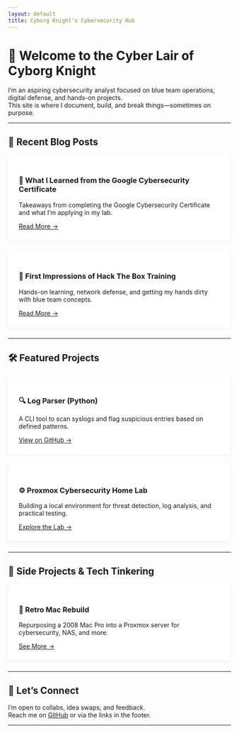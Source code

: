 ```yaml
---
layout: default
title: Cyborg Knight's Cybersecurity Hub
---
```


# 👾 Welcome to the Cyber Lair of Cyborg Knight

I’m an aspiring cybersecurity analyst focused on blue team operations, digital defense, and hands-on projects.  
This site is where I document, build, and break things—sometimes on purpose.

---

## 📝 Recent Blog Posts

<div class="card">
  <h3>🔐 What I Learned from the Google Cybersecurity Certificate</h3>
  <p>Takeaways from completing the Google Cybersecurity Certificate and what I’m applying in my lab.</p>
  <a href="/_posts/2025-04-10-google-cybersecurity-cert-review.md">Read More →</a>
</div>

<div class="card">
  <h3>🧠 First Impressions of Hack The Box Training</h3>
  <p>Hands-on learning, network defense, and getting my hands dirty with blue team concepts.</p>
  <a href="/_posts/2025-04-11-hack-the-box-first-look.md">Read More →</a>
</div>

---

## 🛠 Featured Projects

<div class="card">
  <h3>🔍 Log Parser (Python)</h3>
  <p>A CLI tool to scan syslogs and flag suspicious entries based on defined patterns.</p>
  <a href="https://github.com/cyborgknight404/log-parser">View on GitHub →</a>
</div>

<div class="card">
  <h3>⚙️ Proxmox Cybersecurity Home Lab</h3>
  <p>Building a local environment for threat detection, log analysis, and practical testing.</p>
  <a href="https://github.com/cyborgknight404/proxmox-lab">Explore the Lab →</a>
</div>

---

## 🧪 Side Projects & Tech Tinkering

<div class="card">
  <h3>💾 Retro Mac Rebuild</h3>
  <p>Repurposing a 2008 Mac Pro into a Proxmox server for cybersecurity, NAS, and more.</p>
  <a href="/side-projects">See More →</a>
</div>

---

## 💬 Let’s Connect

I’m open to collabs, idea swaps, and feedback.  
Reach me on [GitHub](https://github.com/cyborgknight404) or via the links in the footer.

---

<style>
.card {
  background: #fff;
  padding: 1.5rem;
  margin-bottom: 1.5rem;
  box-shadow: 0 2px 8px rgba(0,0,0,0.05);
  border-radius: 8px;
}
</style>
